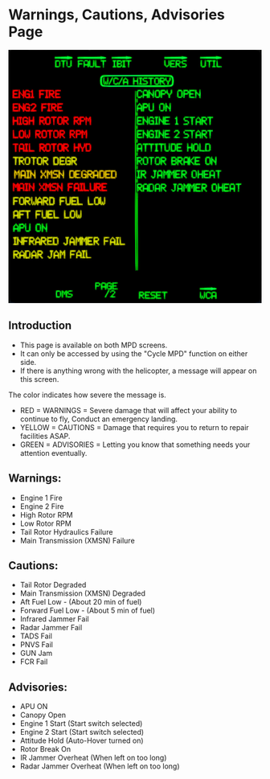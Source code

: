 # Warnings, Cautions, Advisories Page

![Image of WCA MPD page](images/mpd/mpd_wca.jpg)

## Introduction

* This page is available on both MPD screens. 
* It can only be accessed by using the "Cycle MPD" function on either side. 
* If there is anything wrong with the helicopter, a message will appear on this screen. 

The color indicates how severe the message is.
* RED = WARNINGS = Severe damage that will affect your ability to continue to fly, Conduct an emergency landing.
* YELLOW = CAUTIONS = Damage that requires you to return to repair facilities ASAP.
* GREEN = ADVISORIES = Letting you know that something needs your attention eventually.

## Warnings:
* Engine 1 Fire
* Engine 2 Fire
* High Rotor RPM
* Low Rotor RPM
* Tail Rotor Hydraulics Failure
* Main Transmission (XMSN) Failure 

## Cautions:
* Tail Rotor Degraded
* Main Transmission (XMSN) Degraded
* Aft Fuel Low - (About 20 min of fuel)
* Forward Fuel Low - (About 5 min of fuel)
* Infrared Jammer Fail 
* Radar Jammer Fail
* TADS Fail 
* PNVS Fail
* GUN Jam
* FCR Fail

## Advisories:
* APU ON 
* Canopy Open 
* Engine 1 Start (Start switch selected)
* Engine 2 Start (Start switch selected)
* Attitude Hold (Auto-Hover turned on)
* Rotor Break On 
* IR Jammer Overheat (When left on too long)
* Radar Jammer Overheat (When left on too long)



